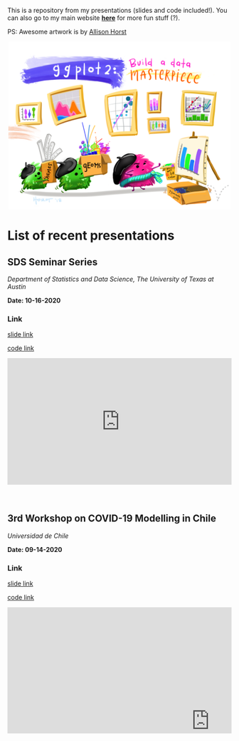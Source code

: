 This is a repository from my presentations (slides and code included!). You can also go to my main website **[here](https://www.magdalenabennett.com)** for more fun stuff (?).

PS: Awesome artwork is by [Allison Horst](https://github.com/allisonhorst/stats-illustrations)

<p align="center">
<img src="https://raw.githubusercontent.com/maibennett/presentations/main/images/ggplot2_masterpiece.png" width="500">
</p>

# List of recent presentations

## SDS Seminar Series

_Department of Statistics and Data Science, The University of Texas at Austin_

**Date: 10-16-2020**

### Link

[slide link](sds_20201016/mbennett_did.html)

[code link](https://github.com/maibennett/presentations/blob/main/sds_20201016/mbennett_did.Rmd)

<style>
.resp-container {
    position: relative;
    overflow: hidden;
    padding-top: 56.25%;
}

.testiframe {
    position: absolute;
    top: 0;
    left: 0;
    width: 100%;
    height: 100%;
    border: 0;
}
</style>

<div class="resp-container">
    <iframe class="testiframe" src="https://maibennett.github.io/presentations/sds_20201016/mbennett_did.html">
      Oops! Your browser doesn't suppor this.
    </iframe>
</div>


<br>
<br>


## 3rd Workshop on COVID-19 Modelling in Chile

_Universidad de Chile_

**Date: 09-14-2020**

### Link

[slide link](uchile_20200914/mbennett_covid.html)

[code link](https://github.com/maibennett/presentations/blob/main/uchile_20200914/mbennett_covid.Rmd)

<style>
.testiframe2 {
    position: absolute;
    top: 0;
    left: 0;
    width: 180%;
    height: 180%;
    border: 0;
}
</style>

<div class="resp-container">
    <iframe class="testiframe2" src="https://maibennett.github.io/presentations/uchile_20200914/mbennett_covid.html" allowfullscreen>
      Oops! Your browser doesn't suppor this.
    </iframe>
</div>

